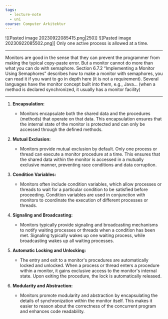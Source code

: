 ```yaml
---
tags:
  - lecture-note
  - uni
course: Computer Arkitektur
---
```

![[Pasted image 20230922085415.png|250]]
![[Pasted image 20230922085502.png]]
Only one active process is allowed at a time.

***

Monitors are good in the sense that they can prevent the programmer from making the typical copy-paste error.
But a monitor cannot do more than what you can do with semaphore.
Section 6.7.2 “Implementing a Monitor Using Semaphores” describes how to make a monitor with semaphores, you can read it if you want to go in depth here (it is not a requirement).
Several languages have the monitor concept built into them, e.g., Java…
(when a method is declared synchronized, it usually has a monitor facility)

***
1. **Encapsulation:**
    
    - Monitors encapsulate both the shared data and the procedures (methods) that operate on that data. This encapsulation ensures that the internal state of the monitor is protected and can only be accessed through the defined methods.
2. **Mutual Exclusion:**
    
    - Monitors provide mutual exclusion by default. Only one process or thread can execute a monitor procedure at a time. This ensures that the shared data within the monitor is accessed in a mutually exclusive manner, preventing race conditions and data corruption.
3. **Condition Variables:**
    
    - Monitors often include condition variables, which allow processes or threads to wait for a particular condition to be satisfied before proceeding. Condition variables are used in conjunction with monitors to coordinate the execution of different processes or threads.
4. **Signaling and Broadcasting:**
    
    - Monitors typically provide signaling and broadcasting mechanisms to notify waiting processes or threads when a condition has been met. Signaling typically wakes up one waiting process, while broadcasting wakes up all waiting processes.
5. **Automatic Locking and Unlocking:**
    
    - The entry and exit to a monitor's procedures are automatically locked and unlocked. When a process or thread enters a procedure within a monitor, it gains exclusive access to the monitor's internal state. Upon exiting the procedure, the lock is automatically released.
6. **Modularity and Abstraction:**
    
    - Monitors promote modularity and abstraction by encapsulating the details of synchronization within the monitor itself. This makes it easier to reason about the correctness of the concurrent program and enhances code readability.